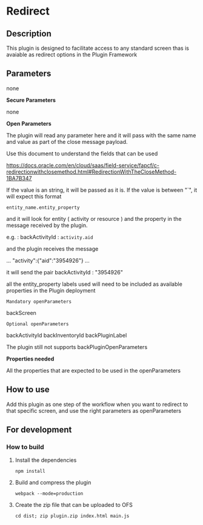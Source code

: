 # Redirect

## Description

This plugin is designed to facilitate access to any standard screen thas is avaiable as redirect options in the Plugin Framework

## Parameters

none

**Secure Parameters**

none

**Open Parameters**

The plugin will read any parameter here and it will pass with the same name and value as part of the close message payload.

Use this document to understand the fields that can be used

https://docs.oracle.com/en/cloud/saas/field-service/fapcf/c-redirectionwithclosemethod.html#RedirectionWithTheCloseMethod-1BA7B347

If the value is an string, it will be passed as it is. If the value is between "`", it will expect this format

`entity_name.entity_property`

and it will look for entity ( activity or resource ) and the property in the message received by the plugin.

e.g. : backActivityId : `activity.aid`

and the plugin receives the message

...
"activity":{"aid":"3954926"}
...

it will send the pair backActivityId : "3954926"

all the entity_property labels used will need to be included as available properties in the Plugin deployment

`Mandatory openParameters`

backScreen

`Optional openParameters`

backActivityId
backInventoryId
backPluginLabel

The plugin still not supports backPluginOpenParameters

**Properties needed**

All the properties that are expected to be used in the openParameters

## How to use

Add this plugin as one step of the workflow when you want to redirect to that specific screen, and use the right parameters as openParameters

## For development

### How to build

1. Install the dependencies

   `npm install`

2. Build and compress the plugin

   `webpack --mode=production`

3. Create the zip file that can be uploaded to OFS

   `cd dist; zip plugin.zip index.html main.js`
